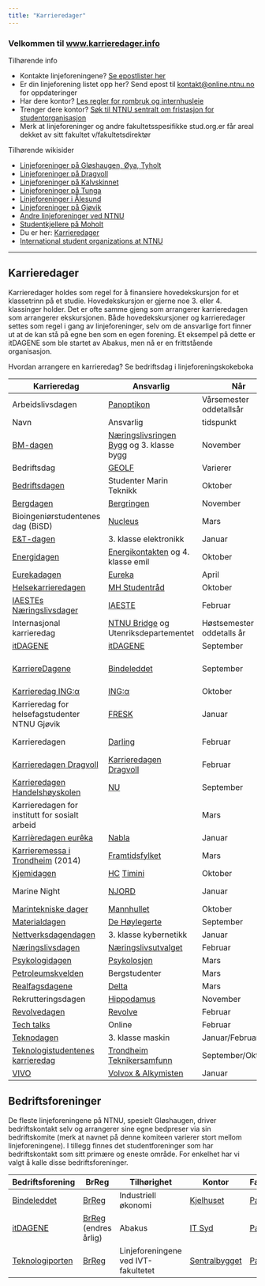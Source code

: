 ```yaml
---
title: "Karrieredager"
---
```


### Velkommen til **www.karrieredager.info**

Tilhørende info

* Kontakte linjeforeningene? [Se epostlister her](https://online.ntnu.no/resourcecenter/mailinglists)
* Er din linjeforening listet opp her? Send epost til kontakt@online.ntnu.no for oppdateringer
* Har dere kontor? [Les regler for rombruk og internhusleie](https://innsida.ntnu.no/web/guest/wiki/-/wiki/Norsk/Regler+for+bruk+av+arealer)
* Trenger dere kontor? [Søk til NTNU sentralt om fristasjon for studentorganisasjon](https://innsida.ntnu.no/web/guest/wiki/-/wiki/Norsk/Lokaler+for+studentorganisasjoner+og+studentforeninger)
* Merk at linjeforeninger og andre fakultetsspesifikke stud.org.er får areal dekket av sitt fakultet v/fakultetsdirektør

Tilhørende wikisider

* [Linjeforeninger på Gløshaugen, Øya, Tyholt](/info/sosialt-og-okonomisk/linjeforeninger/)
* [Linjeforeninger på Dragvoll](/info/sosialt-og-okonomisk/linjeforeninger/dragvoll/)
* [Linjeforeninger på Kalvskinnet](/info/sosialt-og-okonomisk/linjeforeninger/kalvskinnet/)
* [Linjeforeninger på Tunga](/info/sosialt-og-okonomisk/linjeforeninger/linjeforeninger-pa-tunga/)
* [Linjeforeninger i Ålesund](/info/sosialt-og-okonomisk/linjeforeninger/alesund/)
* [Linjeforeninger på Gjøvik](/info/sosialt-og-okonomisk/linjeforeninger/gjovik/)
* [Andre linjeforeninger ved NTNU](/info/sosialt-og-okonomisk/linjeforeninger/andre/)
* [Studentkjellere på Moholt](/info/sosialt-og-okonomisk/linjeforeninger/studentkjellere/)
* Du er her: [Karrieredager](/info/sosialt-og-okonomisk/linjeforeninger/karrieredager/)
* [International student organizations at NTNU](/info/sosialt-og-okonomisk/linjeforeninger/internasjonalorg/)

---
## Karrieredager

Karrieredager holdes som regel for å finansiere hovedekskursjon for et klassetrinn på et studie. Hovedekskursjon er gjerne noe 3. eller 4. klassinger holder. Det er ofte samme gjeng som arrangerer karrieredagen som arrangerer ekskursjonen. Både hovedekskursjoner og karrieredager settes som regel i gang av linjeforeninger, selv om de ansvarlige fort finner ut at de kan stå på egne ben som en egen forening. Et eksempel på dette er itDAGENE som ble startet av Abakus, men nå er en frittstående organisasjon.

Hvordan arrangere en karrieredag? Se bedriftsdag i linjeforeningskokeboka

|Karrieredag|Ansvarlig|Når|Hvor|Facebook|
|---|---|---|---|---|
| Arbeidslivsdagen | [Panoptikon ](https://www.facebook.com/panoptikonlinjeforening/)  | Vårsemester oddetallsår | Dragvoll | [Event 2019](https://www.facebook.com/events/ntnu-dragvoll-d154/arbeidslivsdagen-2019-sts/386535878803627/) |
| Navn | Ansvarlig | tidspunkt | Sted | Page |
| [BM-dagen](http://www.bmdagen.no/) | [Næringslivsringen Bygg](http://www.bygg.ntnu.no/naringslivsringen/) og 3. klasse bygg | November | Realfagbygget | [Page](http://fb.com/BMdagen) |
| Bedriftsdag | [GEOLF](https://geolf.org)  | Varierer | Dragvoll | [Page](https://www.facebook.com/GEOLF.ntnu/) |
| [Bedriftsdagen](http://bedriftsdagen.no/) | Studenter Marin Teknikk | Oktober | Marinteknisk senter | [Page](https://www.facebook.com/Bedriftsdagen) |
| [Bergdagen](https://pet.geo.ntnu.no/wordpress/igp/nb/2018/11/09/bergdagen-2018-ble-avholdt-i-gar/) | [Bergringen](https://bergringen.no/)  | November | Berg-Bygget | [Page](https://www.facebook.com/events/302932523636629/) |
| Bioingeniørstudentenes dag (BiSD) | [Nucleus](https://www.facebook.com/nucleusforbioingeniorstudentene/) | Mars | Øya | [Page](https://www.facebook.com/events/2000800573556026/) |
| [E&T-dagen](http://www.etdagen.no/) | 3. klasse elektronikk | Januar | Glassgården | [Page](http://fb.com/etdagen) |
| [Energidagen](http://energikontakten.elkraft.ntnu.no/index.php?page=Energidagen) | [Energikontakten](http://energikontakten.elkraft.ntnu.no/) og 4. klasse emil | Oktober | Glassgården | |
| [Eurekadagen](https://eurekalf.wordpress.com/) | [Eureka](https://eurekalf.wordpress.com/) | April | Dragvoll | |
| [Helsekarrieredagen](https://mh.studentrad.no/2018/09/18/helsekarrieredagen-2018/) | [MH Studentråd](https://mh.studentrad.no)  | Oktober | Øya |
| [IAESTEs Næringslivsdager](http://www.iaeste.no/nyweb/modules/content/index.php?id=93) | [IAESTE](http://iaeste.no) | Februar | Realfagbygget | [Page](http://fb.com/INTrondheim) |
| Internasjonal karrieredag | [NTNU Bridge](https://www.ntnu.no/bridge/) og Utenriksdepartementet | Høstsemester oddetalls år | Dragvoll | [Page](https://www.facebook.com/bridgentnu/) |
| [itDAGENE](http://itdagene.no) | [itDAGENE](http://itdagene.no) | September | Glassgården | [Page](http://fb.com/itDAGENE) |
| [KarriereDagene](http://www.kdntnu.no) | [Bindeleddet](http://bindeleddet.no) | September | Stort telt på plenen bak hovedbygget | [Page](http://fb.com/kdntnu) |
| [Karrieredag ING:α](http://karrieredag.no/linjeforeningen-inga/) | [ING:α](https://www.facebook.com/inga.hig/)  | Oktober | NTNU Gjøvik | [Page](https://www.facebook.com/inga.hig/) |
| Karrieredag for helsefagstudenter NTNU Gjøvik | [FRESK](https://www.facebook.com/linjeforeningenfresk/)  | Januar | NTNU Gjøvik | [Event 2019](https://www.facebook.com/events/fresk-linjeforeningen-for-helsefag-ved-ntnu-i-gj%C3%B8vik/karrieredag-for-alle-helsefagstudenter-ved-ntnu-i-gj%C3%B8vik/915205765353731/) |
| Karrieredagen| [Darling](http://org.ntnu.no/darling2016/)  | Februar | NTNU i Gjøvik Ametystbygget | [Page](https://www.facebook.com/darlingntnu/) |
| [Karrieredagen Dragvoll](https://www.kndntnu.no/) | [Karrieredagen Dragvoll](https://www.kndntnu.no/kontakt-oss)  | Februar | Dragvoll | [Page](https://www.facebook.com/KarrieredagenNTNUDragvoll/) |
| [Karrieredagen Handelshøyskolen](https://nuhhit.no/karrieredagen/) | [NU](https://nuhhit.no/om-oss/)  | September | Elgeseter | [Page](https://www.facebook.com/Karrieredagen.handels/) |
| Karrieredagen for institutt for sosialt arbeid | | Mars | Tunga | [Page](https://www.facebook.com/events/tungasletta-2-7047-trondheim-norge/karrieredagen-ntnu-institutt-for-sosialt-arbeid/347585732667507/) |
| [Karrièredagen eurêka](https://nabla.no/arrangement/1386-karrieredagen-eureka-2021) | [Nabla](https://nabla.no/)  | Januar | Realfagbygget | [Page](https://www.facebook.com/Bedriftskontakt1Nabla/) |
| [Karrieremessa i Trondheim](http://framtidsfylket.no/for-arbeidsgjevar/karrieremesser-2014/karriemesse-trondheim-2014/) (2014) | [Framtidsfylket](http://framtidsfylket.no/) | Mars | Glassgården | |
| [Kjemidagen](http://www.kjemidagen.no/) | [HC](http://www.hc.ntnu.no,) [Timini](https://www.timini.no/) | Oktober | Realfagbygget | [Page](http://fb.com/Kjemidagen) |
| Marine Night | [NJORD](https://www.facebook.com/NjordNTNU/)  | Januar | NTNU Sealab Brattørkaia | [Page](https://www.facebook.com/NjordNTNU/) |
| [Marintekniske dager](http://mannhullet.no/index.php/mtd.html) | [Mannhullet](http://mannhullet.no/) | Oktober | Tyholt | |
| [Materialdagen](http://materialdagen.no/) | [De Høylegerte](http://www.dehoylegerte.no/)  | September | Realfagbygget | [Page](https://www.facebook.com/materialdagen/) |
| [Nettverksdagendagen](http://nettverksdagene.no/) | 3. klasse kybernetikk | Januar | Glassgården | [Page](http://fb.com/pages/Rekrutteringsdagen/158466262823) |
| [Næringslivsdagen](https://www.nlu.no/naeringslivsdagen-2019/) | [Næringslivsutvalget](https://www.nlu.no)  | Februar | NTNU Ålesund | |
| [Psykologidagen](http://psykolosjen.no/) | [Psykolosjen](http://psykolosjen.no/) | Mars | Dragvoll | [Page](http://fb.com/pages/Psykologidagen/274020162748907) |
| [Petroleumskvelden](https://www.facebook.com/petroleumskvelden/) | Bergstudenter  | Mars | Lerkendal | [Page](https://www.facebook.com/petroleumskvelden/) |
| [Realfagsdagene](http://realfagsdagene.org/) | [Delta](http://deltahouse.no) | Mars | Realfagbygget | [Page](https://www.facebook.com/realfagsdagene) |
| Rekrutteringsdagen | [Hippodamus](http://hippodamus.no/) | November | Glassgården |  |
| [Revolvedagen](https://www.revolve.no/) | [Revolve](https://www.revolve.no/about-us-4-2/)  | Februar | EL-bygget | [Page](https://www.facebook.com/RevolveNTNU/) |
| [Tech talks](http://techtalks.no/)| Online | Februar | Realfagbygget |
| [Teknodagen](http://smorekoppen.no/teknodagen/) | 3. klasse maskin | Januar/Februar |  Realfagbygget | [Page](http://fb.com/teknodagen) |
| [Teknologistudentenes karrieredag](https://tkdntnu.no/) | [Trondheim Teknikersamfunn](https://teknikersamfunn.no/)  | September/Oktober  |  | [Page](https://www.facebook.com/TKDntnu/) |
| [VIVO](http://fb.com/VIVOkarrieredag) | [Volvox & Alkymisten](http://volvox.no) | Januar | Realfagbygget | [Page](http://fb.com/VIVOkarrieredag) |


## Bedriftsforeninger

De fleste linjeforeningene på NTNU, spesielt Gløshaugen, driver bedriftskontakt selv og arrangerer sine egne bedpreser via sin bedriftskomite (merk at navnet på denne komiteen varierer stort mellom linjeforeningene). I tillegg finnes det studentforeninger som har bedriftskontakt som sitt primære og eneste område. For enkelhet har vi valgt å kalle disse bedriftsforeninger.

|Bedriftsforening|BrReg|Tilhørighet|Kontor|Facebook|
|---|---|---|---|---|
| [Bindeleddet](http://bindeleddet.no) |[BrReg](http://w2.brreg.no/enhet/sok/detalj.jsp?orgnr=984416628)|Industriell økonomi| [Kjelhuset](http://app.campusguiden.no/#&command=search&find=537&nid=6693&lon=10.40279283699&lat=63.41860091931&fromZ=0) |[Page](http://fb.com/bindeleddet.ntnu)|
|[itDAGENE](http://itdagene.no/) |[BrReg](http://w2.brreg.no/enhet/sok/detalj.jsp?orgnr=998933242) (endres årlig)|Abakus|[IT Syd](https://app.campusguiden.no/#&v=1&dest=37054&desttype=poi) |[Page](http://fb.com/itDAGENE)|
| [Teknologiporten](http://teknologiporten.no) |[BrReg](http://w2.brreg.no/enhet/sok/detalj.jsp?orgnr=988810703)|Linjeforeningene ved IVT-fakultetet| [Sentralbygget](http://app.campusguiden.no/#&command=search&find=220B&nid=5170&lon=10.40279283699&lat=63.41860091931&fromZ=0) |[Page](http://fb.com/Teknologiporten)|